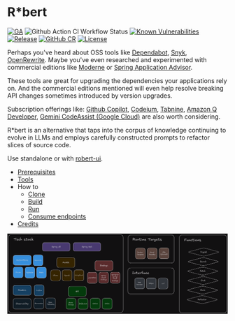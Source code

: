 # R*bert

[![GA](https://img.shields.io/badge/Release-Alpha-darkred)](https://img.shields.io/badge/Release-Alpha-darkred) ![Github Action CI Workflow Status](https://github.com/cf-toolsuite/robert/actions/workflows/ci.yml/badge.svg) [![Known Vulnerabilities](https://snyk.io/test/github/cf-toolsuite/robert/badge.svg?style=plastic)](https://snyk.io/test/github/cf-toolsuite/robert) [![Release](https://jitpack.io/v/cf-toolsuite/robert.svg)](https://jitpack.io/#cf-toolsuite/robert/master-SNAPSHOT) [![GitHub CR](https://img.shields.io/badge/GitHub%20CR-cf%2ctoolsuite/robert-darkblue)](https://github.com/orgs/cf-toolsuite/packages/container/package/robert) [![License](https://img.shields.io/badge/License-Apache%202.0-blue.svg)](https://opensource.org/licenses/Apache-2.0)

Perhaps you've heard about OSS tools like [Dependabot](https://docs.github.com/en/code-security/getting-started/dependabot-quickstart-guide#about-dependabot), [Snyk](https://snyk.io/product/), [OpenRewrite](https://docs.openrewrite.org/).  Maybe you've even researched and experimented with commercial editions like [Moderne](https://www.moderne.ai/) or [Spring Application Advisor](https://docs.vmware.com/en/Tanzu-Spring-Runtime/Commercial/Tanzu-Spring-Runtime/app-advisor-what-is-app-advisor.html).

These tools are great for upgrading the dependencies your applications rely on.  And the commercial editions mentioned will even help resolve breaking API changes sometimes introduced by version upgrades.

Subscription offerings like: [Github Copilot](https://docs.github.com/en/copilot/quickstart), [Codeium](https://codeium.com/), [Tabnine](https://docs.tabnine.com/main), [Amazon Q Developer](https://aws.amazon.com/q/developer/), [Gemini CodeAssist (Google Cloud)](https://cloud.google.com/gemini/docs/codeassist/overview) are also worth considering.

R*bert is an alternative that taps into the corpus of knowledge continuing to evolve in LLMs and employs carefully constructed prompts to refactor slices of source code.

Use standalone or with [robert-ui](https://github.com/cf-toolsuite/robert-ui).

* [Prerequisites](docs/PREREQUISITES.md)
* [Tools](docs/TOOLS.md)
* How to
  * [Clone](docs/CLONING.md)
  * [Build](docs/BUILD.md)
  * [Run](docs/RUN.md)
  * [Consume endpoints](docs/ENDPOINTS.md)
* [Credits](docs/CREDITS.md)

![Tech stack, runtime targets, interfaces, and functions](docs/robert-tech-targets-interfaces-and-functions.png)
